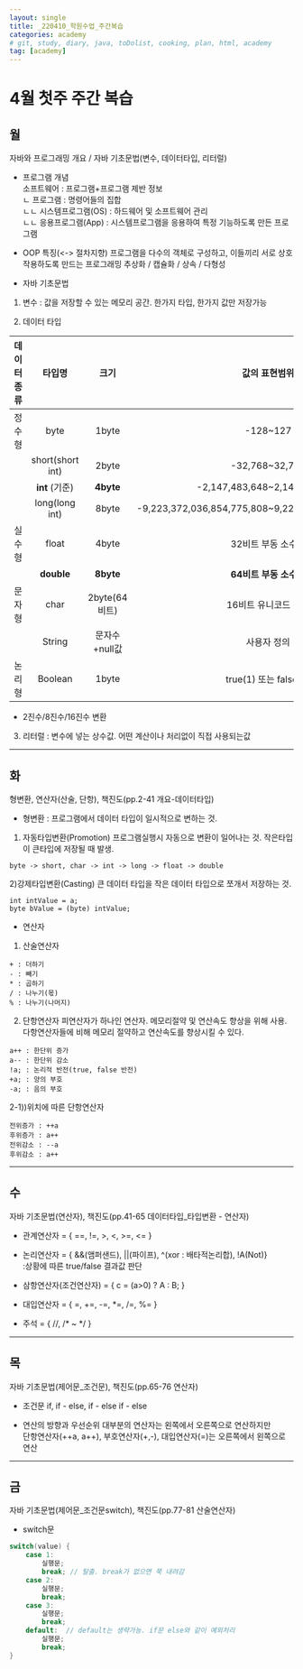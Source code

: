 ```yaml
---
layout: single
title: _220410_학원수업_주간복습
categories: academy
# git, study, diary, java, toDolist, cooking, plan, html, academy
tag: [academy] 
---
```


# 4월 첫주 주간 복습

## 월 
자바와 프로그래밍 개요 / 자바 기초문법(변수, 데이터타입, 리터럴)

- 프로그램 개념  
소프트웨어 : 프로그램+프로그램 제반 정보    
ㄴ 프로그램 : 명령어들의 집합    
ㄴㄴ 시스템프로그램(OS) : 하드웨어 및 소프트웨어 관리  
ㄴㄴ 응용프로그램(App) : 시스템프로그램을 응용하여 특정 기능하도록 만든 프로그램

- OOP 특징(<-> 절차지향)
프로그램을 다수의 객체로 구성하고, 이들끼리 서로 상호작용하도록 만드는 프로그래밍
추상화 / 캡슐화 / 상속 / 다형성

- 자바 기초문법

1. 변수 : 값을 저장할 수 있는 메모리 공간. 한가지 타입, 한가지 값만 저장가능

2. 데이터 타입 

|데이터 종류|타입명|크기|값의 표현범위|
|:--:|:--:|:--:|:--:|
|정수형|byte|1byte|-128~127|
||short(short int)|2byte|-32,768~32,767|
|| **int** (기준)| **4byte** |-2,147,483,648~2,147,483,647|
||long(long int)|8byte|-9,223,372,036,854,775,808~9,223,372,036,854,775,807|
|실수형|float|4byte|32비트 부동 소수점|
|| **double** | **8byte** | **64비트 부동 소수점** |
|문자형|char|2byte(64비트)|16비트 유니코드 문자|
||String|문자수+null값|사용자 정의|
|논리형|Boolean|1byte|true(1) 또는 false(0)|

* 2진수/8진수/16진수 변환

3. 리터럴 : 변수에 넣는 상수값. 어떤 계산이나 처리없이 직접 사용되는값
   
-----
  
## 화 
형변환, 연산자(산술, 단항), 책진도(pp.2-41 개요-데이터타입)  

- 형변환 : 프로그램에서 데이터 타입이 일시적으로 변하는 것.

1) 자동타입변환(Promotion) 
프로그램실행시 자동으로 변환이 일어나는 것. 작은타입이 큰타입에 저장될 때 발생.
~~~
byte -> short, char -> int -> long -> float -> double
~~~

2)강제타입변환(Casting)
큰 데이터 타입을 작은 데이터 타입으로 쪼개서 저장하는 것.
~~~
int intValue = a;
byte bValue = (byte) intValue;
~~~
  
- 연산자    
   
1) 산술연산자  
  
~~~
+ : 더하기
- : 빼기
* : 곱하기
/ : 나누기(몫)
% : 나누기(나머지)
~~~  
   
2) 단항연산자
피연산자가 하나인 연산자. 메모리절약 및 연산속도 향상을 위해 사용.  
다항연산자들에 비해 메모리 절약하고 연산속도를 향상시킬 수 있다.
~~~
a++ : 한단위 증가
a-- : 한단위 감소
!a; : 논리적 반전(true, false 반전)
+a; : 양의 부호
-a; : 음의 부호
~~~

2-1))위치에 따른 단항연산자  
~~~
전위증가 : ++a
후위증가 : a++
전위감소 : --a
후위감소 : a++
~~~
-----

## 수
자바 기초문법(연산자), 책진도(pp.41-65 데이터타입_타입변환 - 연산자)

- 관계연산자 = { ==, !=, >, <, >=, <= }  

- 논리연산자 = { &&(앰퍼샌드), ||(파이프), ^(xor : 배타적논리합), !A(Not)}  
    :상황에 따른 true/false 결과값 판단  

- 삼항연산자(조건연산자) = {  c = (a>0) ? A : B; }  

- 대입연산자 = { =, +=, -=, *=, /=, %= }  

- 주석 = { //, /* ~ */ }  

-----

## 목
자바 기초문법(제어문_조건문), 책진도(pp.65-76 연산자)

- 조건문
if, if - else, if - else if - else

- 연산의 방향과 우선순위
대부분의 연산자는 왼쪽에서 오른쪽으로 연산하지만  
단항연산자(++a, a++), 부호연산자(+,-), 대입연산자(=)는 오른쪽에서   왼쪽으로 연산    

-----

## 금
자바 기초문법(제어문_조건문switch), 책진도(pp.77-81 산술연산자)

- switch문
~~~java
switch(value) {
    case 1:
        실행문;
        break; // 탈출. break가 없으면 쭉 내려감
    case 2:
        실행문;
        break;
    case 3:
        실행문;
        break;
    default:  // default는 생략가능. if문 else와 같이 예외처리
        실행문;
        break;
}
~~~

